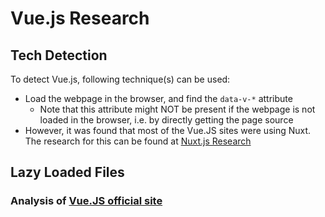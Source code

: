 # Vue.js Research

## Tech Detection

To detect Vue.js, following technique(s) can be used:

- Load the webpage in the browser, and find the `data-v-*` attribute
    - Note that this attribute might NOT be present if the webpage is not loaded in the browser, i.e. by directly getting the page source
- However, it was found that most of the Vue.JS sites were using Nuxt. The research for this can be found at [Nuxt.js Research](./nuxt_js.md)

## Lazy Loaded Files

### Analysis of [Vue.JS official site](https://vuejs.org/)
